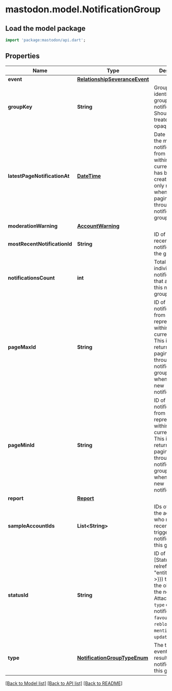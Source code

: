 # mastodon.model.NotificationGroup

## Load the model package
```dart
import 'package:mastodon/api.dart';
```

## Properties
Name | Type | Description | Notes
------------ | ------------- | ------------- | -------------
**event** | [**RelationshipSeveranceEvent**](RelationshipSeveranceEvent.md) |  | [optional] 
**groupKey** | **String** | Group key identifying the grouped notifications. Should be treated as an opaque value. | [optional] 
**latestPageNotificationAt** | [**DateTime**](DateTime.md) | Date at which the most recent notification from this group within the current page has been created. This is only returned when paginating through notification groups. | [optional] 
**moderationWarning** | [**AccountWarning**](AccountWarning.md) |  | [optional] 
**mostRecentNotificationId** | **String** | ID of the most recent notification in the group. | [optional] 
**notificationsCount** | **int** | Total number of individual notifications that are part of this notification group. | [optional] 
**pageMaxId** | **String** | ID of the newest notification from this group represented within the current page. This is only returned when paginating through notification groups. Useful when polling new notifications. | [optional] 
**pageMinId** | **String** | ID of the oldest notification from this group represented within the current page. This is only returned when paginating through notification groups. Useful when polling new notifications. | [optional] 
**report** | [**Report**](Report.md) |  | [optional] 
**sampleAccountIds** | **List&lt;String&gt;** | IDs of some of the accounts who most recently triggered notifications in this group. | [optional] 
**statusId** | **String** | ID of the [Status]({{< relref \"entities/Status\" >}}) that was the object of the notification. Attached when `type` of the notification is `favourite`, `reblog`, `status`, `mention`, `poll`, or `update`. | [optional] 
**type** | [**NotificationGroupTypeEnum**](NotificationGroupTypeEnum.md) | The type of event that resulted in the notifications in this group. | [optional] 

[[Back to Model list]](../README.md#documentation-for-models) [[Back to API list]](../README.md#documentation-for-api-endpoints) [[Back to README]](../README.md)


